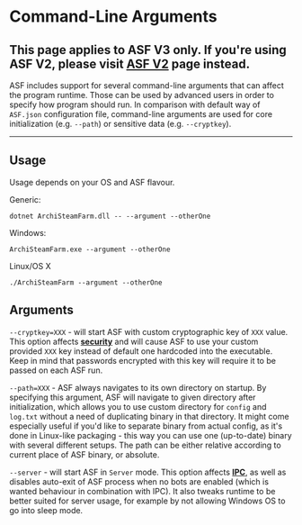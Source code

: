 # Command-Line Arguments

## This page applies to ASF V3 only. If you're using ASF V2, please visit **[ASF V2](https://github.com/JustArchi/ArchiSteamFarm/wiki/_Command-Line-Arguments-(ASF-V2))** page instead.

ASF includes support for several command-line arguments that can affect the program runtime. Those can be used by advanced users in order to specify how program should run. In comparison with default way of `ASF.json` configuration file, command-line arguments are used for core initialization (e.g. `--path`) or sensitive data (e.g. `--cryptkey`).

---

## Usage

Usage depends on your OS and ASF flavour.

Generic:

```
dotnet ArchiSteamFarm.dll -- --argument --otherOne
```

Windows:

```
ArchiSteamFarm.exe --argument --otherOne
```

Linux/OS X

```
./ArchiSteamFarm --argument --otherOne
```

## Arguments

`--cryptkey=XXX` - will start ASF with custom cryptographic key of `XXX` value. This option affects **[security](https://github.com/JustArchi/ArchiSteamFarm/wiki/Security)** and will cause ASF to use your custom provided `XXX` key instead of default one hardcoded into the executable. Keep in mind that passwords encrypted with this key will require it to be passed on each ASF run.

`--path=XXX` - ASF always navigates to its own directory on startup. By specifying this argument, ASF will navigate to given directory after initialization, which allows you to use custom directory for `config` and `log.txt` without a need of duplicating binary in that directory. It might come especially useful if you'd like to separate binary from actual config, as it's done in Linux-like packaging - this way you can use one (up-to-date) binary with several different setups. The path can be either relative according to current place of ASF binary, or absolute.

`--server` - will start ASF in `Server` mode. This option affects **[IPC](https://github.com/JustArchi/ArchiSteamFarm/wiki/IPC)**, as well as disables auto-exit of ASF process when no bots are enabled (which is wanted behaviour in combination with IPC). It also tweaks runtime to be better suited for server usage, for example by not allowing Windows OS to go into sleep mode.